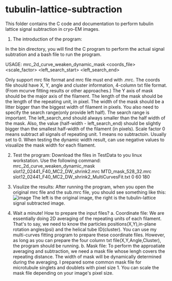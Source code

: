 # tubulin-lattice-subtraction
This folder contains the C code and documentation to perform tubulin lattice signal subtraction in cryo-EM images.

1. The introduction of the program:

In the bin directory, you will find the C program to perform the actual signal subtration and a bash file to run the program.

USAGE: mrc_2d_curve_weaken_dynamic_mask <mrc> <mask> <coords_file> <scale_factor> <left_search_start> <left_search_end>

Only support mrc file format and mrc file must end with .mrc.
The coords file should have X, Y, angle and cluster information, 4-column txt file format.(From mcurve fitting results or other approaches.)
The Y axis of mask should be the major axis of the filament. The length of the mask should be the length of the repeating unit, in pixel.
The width of the mask should be a litter bigger than the biggest width of filament in pixels. You also need to specify the search range(only provide left half).
The search range is important. The left_search_end should always smaller than the half width of the mask. Also, the value (half-width - left_search_end) should be slightly bigger than the smallest half-width of the filament (in pixels).
Scale factor 0 means subtract all signals of repeating unit. 1 means no subtractoin. Usually set to 0. When testing the dynamic width result, can use negative values to visualize the mask width for each filament.

2. Test the program:
Download the files in TestData to you linux workstation.
Use the following command:
  mrc_2d_curve_weaken_dynamic_mask slot12_02441_F40_MC2_DW_shrink2.mrc MTD_mask_528_32.mrc slot12_02441_F40_MC2_DW_shrink2_MultiCurvesFit.txt 0 60 180

3. Visulize the results:
After running the program, when you open the original mrc file and the sub.mrc file, you should see something like this:
  ![image](https://user-images.githubusercontent.com/83961552/145240541-143ae9fc-c2ac-4499-a888-7d90518c007c.png)
The left is the original image, the right is the tubulin-lattice signal subtracted image.
  
4. Wait a minute! How to prepare the input files?
  a. Coordinate file: We are essentially doing 2D averaging of the repeating units of each filament. That's to say, we need to know the particles positions(X,Y),in-plane rotation angles(psi) and the helical tube ID(cluster). You can use my multi-curves fitting program to prepare these coordinate files. However, as long as you can prepare the four column txt file(X,Y,Angle,Cluster), the program should be running.
  b. Mask file: To perform the approatiate averaging and subtraction, we need a mask file whose lengh covers the repeating distance. The width of mask will be dynamically determined during the averaging. I prepared some common mask file for microtubule singlets and doublets with pixel size 1. You can scale the mask file depending on your image's pixel size. 
  

  
